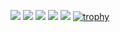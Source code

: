 ![](http://github-profile-summary-cards.vercel.app/api/cards/profile-details?username=pasca-l&theme=nord_dark)
![](http://github-profile-summary-cards.vercel.app/api/cards/repos-per-language?username=pasca-l&theme=nord_dark)
![](http://github-profile-summary-cards.vercel.app/api/cards/most-commit-language?username=pasca-l&theme=nord_dark)
![](http://github-profile-summary-cards.vercel.app/api/cards/stats?username=pasca-l&theme=nord_dark)
![](http://github-profile-summary-cards.vercel.app/api/cards/productive-time?username=pasca-l&theme=nord_dark&utcOffset=8)
[![trophy](https://github-profile-trophy.vercel.app/?username=pasca-l&theme=onedark&column=8)](https://github.com/ryo-ma/github-profile-trophy)


<!--
**pasca-l/pasca-l** is a ✨ _special_ ✨ repository because its `README.md` (this file) appears on your GitHub profile.
### Hi there 👋

Here are some ideas to get you started:

- 🔭 I’m currently working on ...
- 🌱 I’m currently learning ...
- 👯 I’m looking to collaborate on ...
- 🤔 I’m looking for help with ...
- 💬 Ask me about ...
- 📫 How to reach me: ...
- 😄 Pronouns: ...
- ⚡ Fun fact: ...
-->
